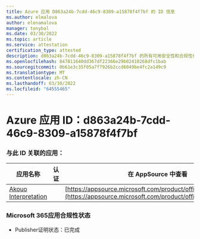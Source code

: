 ```yaml
---
title: Azure 应用 D863a24b-7cdd-46c9-8309-a15878f4f7bf 的 ID 信息
ms.author: elmalova
author: elenamalova
manager: tonybal
ms.date: 03/30/2022
ms.topic: article
ms.service: attestation
certification_type: attested
description: d863a24b-7cdd-46c9-8309-a15878f4f7bf 的所有可用安全性和合规性信息。
ms.openlocfilehash: 847811640dd367df22366e29b02410268dfc1bab
ms.sourcegitcommit: 0b61e3c35f05a7f7926b2ccd6049be4fc2a149c9
ms.translationtype: MT
ms.contentlocale: zh-CN
ms.lasthandoff: 03/30/2022
ms.locfileid: "64555465"
---
```

# <a name="azure-app-id-d863a24b-7cdd-46c9-8309-a15878f4f7bf"></a>Azure 应用 ID：d863a24b-7cdd-46c9-8309-a15878f4f7bf


### <a name="apps-associated-with-this-id"></a>与此 ID 关联的应用：
| **应用名称** | **认证** | **在 AppSource 中查看** |
|--------------|---------------|-----------------------|
| [Akouo Interpretation](../forward/WA200003814.md) |  | [https://appsource.microsoft.com/product/office/WA200003814](https://appsource.microsoft.com/product/office/WA200003814) |

### <a name="microsoft-365-app-compliance-status"></a>Microsoft 365应用合规性状态
- Publisher证明状态：已完成

